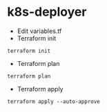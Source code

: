 # k8s-deployer

- Edit variables.tf
- Terraform init
```
terraform init
```

- Terraform plan
```
terraform plan
```

- Terraform apply
```
terraform apply --auto-approve
```